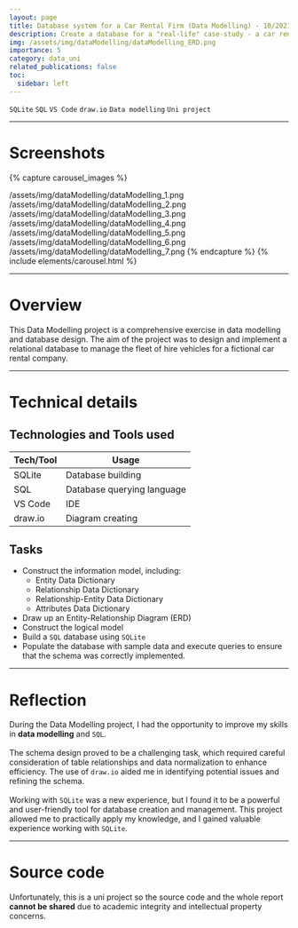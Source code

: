 ```yaml
---
layout: page
title: Database system for a Car Rental Firm (Data Modelling) - 10/2021
description: Create a database for a "real-life" case-study - a car rental company. Includes written conceptual model, written and code for logical and physical models.
img: /assets/img/dataModelling/dataModelling_ERD.png
importance: 5
category: data_uni
related_publications: false
toc:
  sidebar: left
---
```


`SQLite`
`SQL`
`VS Code`
`draw.io`
`Data modelling`
`Uni project`

---

# Screenshots

{% capture carousel_images %}

/assets/img/dataModelling/dataModelling_1.png
/assets/img/dataModelling/dataModelling_2.png
/assets/img/dataModelling/dataModelling_3.png
/assets/img/dataModelling/dataModelling_4.png
/assets/img/dataModelling/dataModelling_5.png
/assets/img/dataModelling/dataModelling_6.png
/assets/img/dataModelling/dataModelling_7.png
{% endcapture %}
{% include elements/carousel.html %}

---

# Overview

This Data Modelling project is a comprehensive exercise in data modelling and database design. The aim of the project was to design and implement a relational database to manage the fleet of hire vehicles for a fictional car rental company.

---

# Technical details

## Technologies and Tools used

| **Tech/Tool** | **Usage**                  |
| ------------- | -------------------------- |
| SQLite        | Database building          |
| SQL           | Database querying language |
| VS Code       | IDE                        |
| draw.io       | Diagram creating           |

## Tasks

- Construct the information model, including:
  - Entity Data Dictionary
  - Relationship Data Dictionary
  - Relationship-Entity Data Dictionary
  - Attributes Data Dictionary
- Draw up an Entity-Relationship Diagram (ERD)
- Construct the logical model
- Build a `SQL` database using `SQLite`
- Populate the database with sample data and execute queries to ensure that the schema was correctly implemented.

---

# Reflection

During the Data Modelling project, I had the opportunity to improve my skills in **data modelling** and `SQL`.
<br><br>
The schema design proved to be a challenging task, which required careful consideration of table relationships and data normalization to enhance efficiency. The use of `draw.io` aided me in identifying potential issues and refining the schema.
<br><br>
Working with `SQLite` was a new experience, but I found it to be a powerful and user-friendly tool for database creation and management. This project allowed me to practically apply my knowledge, and I gained valuable experience working with `SQLite`.

---

# Source code

Unfortunately, this is a uni project so the source code and the whole report **cannot be shared** due to academic integrity and intellectual property concerns.
